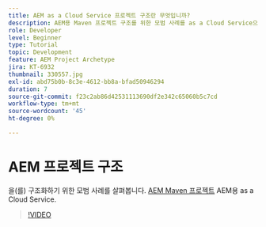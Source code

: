 ```yaml
---
title: AEM as a Cloud Service 프로젝트 구조란 무엇입니까?
description: AEM용 Maven 프로젝트 구조를 위한 모범 사례를 as a Cloud Service으로 살펴보십시오.
role: Developer
level: Beginner
type: Tutorial
topic: Development
feature: AEM Project Archetype
jira: KT-6932
thumbnail: 330557.jpg
exl-id: abd75b0b-8c3e-4612-bb8a-bfad50946294
duration: 7
source-git-commit: f23c2ab86d42531113690df2e342c65060b5c7cd
workflow-type: tm+mt
source-wordcount: '45'
ht-degree: 0%

---
```


# AEM 프로젝트 구조

을(를) 구조화하기 위한 모범 사례를 살펴봅니다. [AEM Maven 프로젝트](https://experienceleague.adobe.com/docs/experience-manager-cloud-service/implementing/developing/aem-project-content-package-structure.html#developing) AEM용 as a Cloud Service.

>[!VIDEO](https://video.tv.adobe.com/v/330557?quality=12&learn=on)
